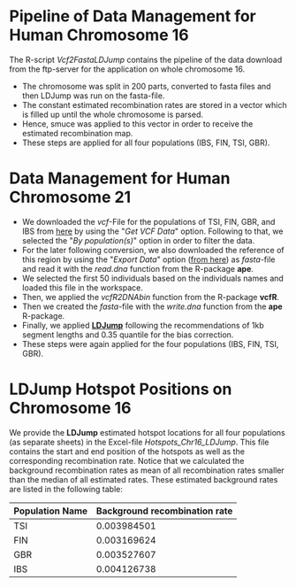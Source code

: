 # Pipeline of Data Management for Human Chromosome 16 

The R-script *Vcf2FastaLDJump* contains the pipeline of the data download from the ftp-server for the application on whole chromosome 16. 

* The chromosome was split in 200 parts, converted to fasta files and then LDJump was run on the fasta-file. 
* The constant estimated recombination rates are stored in a vector which is filled up until the whole chromosome is parsed. 
* Hence, smuce was applied to this vector in order to receive the estimated recombination map. 
* These steps are applied for all four populations (IBS, FIN, TSI, GBR). 

# Data Management for Human Chromosome 21 

* We downloaded the *vcf*-File for the populations of TSI, FIN, GBR, and IBS from [here](<http://phase3browser.1000genomes.org/Homo_sapiens/Location/Overview?r=21:41187000-41290679>) by using the "*Get VCF Data*" option. Following to that, we selected the "*By population(s)*" option in order to filter the data. 
* For the later following conversion, we also downloaded the reference of this region by using the "*Export Data*" option ([from here](<http://phase3browser.1000genomes.org/Homo_sapiens/Location/Overview?r=21:41187000-41290679>)) as *fasta*-file and read it with the *read.dna* function from the R-package **ape**. 
* We selected the first 50 individuals based on the individuals names and loaded this file in the workspace. 
* Then, we applied the *vcfR2DNAbin* function from the R-package **vcfR**. 
* Then we created the *fasta*-file with the *write.dna* function from the **ape** R-package. 
* Finally, we applied [**LDJump**](<https://github.com/PhHermann/LDJump>) following the recommendations of 1kb segment lengths and 0.35 quantile for the bias correction. 
* These steps were again applied for the four populations (IBS, FIN, TSI, GBR).

# LDJump Hotspot Positions on Chromosome 16 

We provide the **LDJump** estimated hotspot locations for all four populations (as separate sheets) in the Excel-file *Hotspots_Chr16_LDJump*. This file contains the start and end position of the hotspots as well as the corresponding recombination rate. Notice that we calculated the background recombination rates as mean of all recombination rates smaller than the median of all estimated rates. These estimated background rates are listed in the following table: 


| Population Name  | Background recombination rate |
| :------------- | ------------- |
| TSI  | 0.003984501  |
| FIN  | 0.003169624  |
| GBR  | 0.003527607  |
| IBS  | 0.004126738  |
